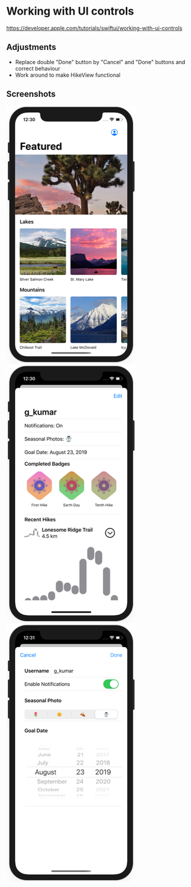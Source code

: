 # Working with UI controls

https://developer.apple.com/tutorials/swiftui/working-with-ui-controls

## Adjustments
- Replace double "Done" button by "Cancel" and "Done" buttons and correct behaviour
- Work around to make HikeView functional

## Screenshots

![screen1](screenshots/screen01.png)
![screen2](screenshots/screen02.png)
![screen3](screenshots/screen03.png)
